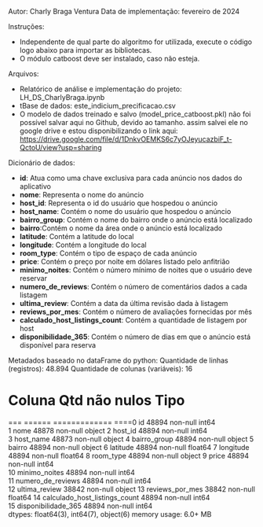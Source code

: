
Autor: Charly Braga Ventura
Data de implementação: fevereiro de 2024

Instruções:
* Independente de qual parte do algoritmo for utilizada, execute o código logo abaixo para importar as bibliotecas.
* O módulo catboost deve ser instalado, caso não esteja.

Arquivos:
* Relatórico de análise e implementação do projeto: LH_DS_CharlyBraga.ipynb
* tBase de dados: este_indicium_precificacao.csv
* O modelo de dados treinado e salvo (model_price_catboost.pkl)  não foi possível salvar aqui no Github, devido ao tamanho. assim salvei ele no google drive e estou disponibilizando o link aqui: https://drive.google.com/file/d/1DnkvOEMKS6c7yOJeyucazbiF_t-QctoU/view?usp=sharing
  

Dicionário de dados:
*  **id**: Atua como uma chave exclusiva para cada anúncio nos dados do aplicativo
*  **nome**: Representa o nome do anúncio
*  **host_id**: Representa o id do usuário que hospedou o anúncio
*  **host_name**: Contém o nome do usuário que hospedou o anúncio
*  **bairro_group**: Contém o nome do bairro onde o anúncio está localizado
*  **bairro**:Contém o nome da área onde o anúncio está localizado
*  **latitude**: Contém a latitude do local
*  **longitude**: Contém a longitude do local
*  **room_type**: Contém o tipo de espaço de cada anúncio
*  **price**: Contém o preço por noite em dólares listado pelo anfitrião
*  **minimo_noites**: Contém o número mínimo de noites que o usuário deve reservar
*  **numero_de_reviews**: Contém o número de comentários dados a cada listagem
*  **ultima_review**: Contém a data da última revisão dada à listagem
*  **reviews_por_mes**: Contém o número de avaliações fornecidas por mês
*  **calculado_host_listings_count**: Contém a quantidade de listagem por host
*  **disponibilidade_365**: Contém o número de dias em que o anúncio está disponível para reserva

Metadados baseado no dataFrame do python:
Quantidade de linhas (registros): 48.894
Quantidade de colunas (variáveis): 16
 #   Coluna                         Qtd não nulos   Tipo 
===  ======                         =============   ====0   id                             48894 non-null  int64  
 1   nome                           48878 non-null  object 
 2   host_id                        48894 non-null  int64  
 3   host_name                      48873 non-null  object 
 4   bairro_group                   48894 non-null  object 
 5   bairro                         48894 non-null  object 
 6   latitude                       48894 non-null  float64
 7   longitude                      48894 non-null  float64
 8   room_type                      48894 non-null  object 
 9   price                          48894 non-null  int64  
 10  minimo_noites                  48894 non-null  int64  
 11  numero_de_reviews              48894 non-null  int64  
 12  ultima_review                  38842 non-null  object 
 13  reviews_por_mes                38842 non-null  float64
 14  calculado_host_listings_count  48894 non-null  int64  
 15  disponibilidade_365            48894 non-null  int64  
dtypes: float64(3), int64(7), object(6)
memory usage: 6.0+ MB
